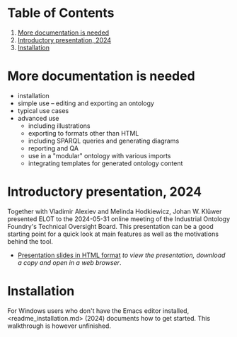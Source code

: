 
# Table of Contents

1.  [More documentation is needed](#org98459fb)
2.  [Introductory presentation, 2024](#org357b9f4)
3.  [Installation](#orga4910e9)



<a id="org98459fb"></a>

# More documentation is needed

-   installation
-   simple use &#x2013; editing and exporting an ontology
-   typical use cases
-   advanced use
    -   including illustrations
    -   exporting to formats other than HTML
    -   including SPARQL queries and generating diagrams
    -   reporting and QA
    -   use in a "modular" ontology with various imports
    -   integrating templates for generated ontology content


<a id="org357b9f4"></a>

# Introductory presentation, 2024

Together with Vladimir Alexiev and Melinda Hodkiewicz, Johan W. Klüwer presented ELOT to the 2024-05-31 online meeting of the Industrial Ontology Foundry's Technical Oversight Board.
This presentation can be a good starting point for a quick look at main features as well as the motivations behind the tool.

-   [Presentation slides in HTML format](20240525T181908--elot-presented-to-iof-tob__elot_emacs_iof.html) *to view the presentation, download a copy and open in a web browser*.


<a id="orga4910e9"></a>

# Installation

For Windows users who don't have the Emacs editor installed, <readme_installation.md> (2024) documents how to get started. This walkthrough is however unfinished.

